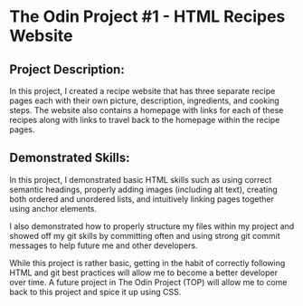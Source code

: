 # The Odin Project #1 - HTML Recipes Website

## Project Description:
In this project, I created a recipe website that has three separate recipe pages each with their own picture, description, ingredients, and cooking steps. The website also contains a homepage with links for each of these recipes along with links to travel back to the homepage within the recipe pages.


## Demonstrated Skills:
In this project, I demonstrated basic HTML skills such as using correct semantic headings, properly adding images (including alt text), creating both ordered and unordered lists, and intuitively linking pages together using anchor elements.

I also demonstrated how to properly structure my files within my project and showed off my git skills by committing often and using strong git commit messages to help future me and other developers.

While this project is rather basic, getting in the habit of correctly following HTML and git best practices will allow me to become a better developer over time. A future project in The Odin Project (TOP) will allow me to come back to this project and spice it up using CSS.